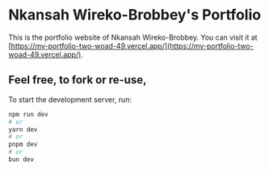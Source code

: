 # Nkansah Wireko-Brobbey's Portfolio

This is the portfolio website of Nkansah Wireko-Brobbey. You can visit it at [https://my-portfolio-two-woad-49.vercel.app/](https://my-portfolio-two-woad-49.vercel.app/).

## Feel free, to fork or re-use, 

To start the development server, run:

```bash
npm run dev
# or
yarn dev
# or
pnpm dev
# or
bun dev
